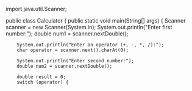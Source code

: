import java.util.Scanner;

public class Calculator {
    public static void main(String[] args) {
        Scanner scanner = new Scanner(System.in);
        System.out.println("Enter first number:");
        double num1 = scanner.nextDouble();

        System.out.println("Enter an operator (+, -, *, /):");
        char operator = scanner.next().charAt(0);

        System.out.println("Enter second number:");
        double num2 = scanner.nextDouble();

        double result = 0;
        switch (operator) {
